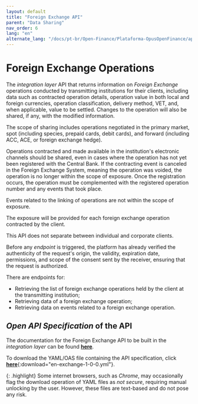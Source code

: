 ```yaml
---
layout: default
title: "Foreign Exchange API"
parent: "Data Sharing"
nav_order: 6
lang: "en"
alternate_lang: "/docs/pt-br/Open-Finance/Plataforma-OpusOpenFinance/apis/Câmbio/"
---
```


# Foreign Exchange Operations

The *integration layer* API that returns information on *Foreign Exchange* operations conducted by transmitting institutions for their clients, including data such as contracted operation details, operation value in both local and foreign currencies, operation classification, delivery method, VET, and, when applicable, value to be settled. Changes to the operation will also be shared, if any, with the modified information.

The scope of sharing includes operations negotiated in the primary market, spot (including species, prepaid cards, debit cards), and forward (including ACC, ACE, or foreign exchange hedge).

Operations contracted and made available in the institution's electronic channels should be shared, even in cases where the operation has not yet been registered with the Central Bank. If the contracting event is canceled in the Foreign Exchange System, meaning the operation was voided, the operation is no longer within the scope of exposure. Once the registration occurs, the operation must be complemented with the registered operation number and any events that took place.

Events related to the linking of operations are not within the scope of exposure.

The exposure will be provided for each foreign exchange operation contracted by the client.

This API does not separate between individual and corporate clients.

Before any *endpoint* is triggered, the platform has already verified the authenticity of the request's origin, the validity, expiration date, permissions, and scope of the consent sent by the receiver, ensuring that the request is authorized.

There are endpoints for:

- Retrieving the list of foreign exchange operations held by the client at the transmitting institution;
- Retrieving data of a foreign exchange operation;
- Retrieving data on events related to a foreign exchange operation.

## *Open API Specification* of the API

The documentation for the Foreign Exchange API to be built in the *integration layer* can be found [**here**][API-Câmbio].

To download the YAML/OAS file containing the API specification, click [**here**](en-exchange-1-0-0.yml){:download="en-exchange-1-0-0.yml"}.

{: .highlight}
Some internet browsers, such as *Chrome*, may occasionally flag the download operation of YAML files as *not secure*, requiring manual unlocking by the user. However, these files are text-based and do not pose any risk.

[API-Câmbio]: ../../../../swagger-ui/index.html?api=en-Câmbio
